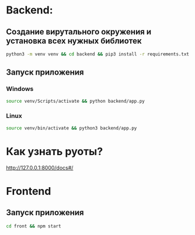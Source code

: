 # Backend:

## Создание вирутального окружения и установка всех нужных библиотек
```bash
python3 -m venv venv && cd backend && pip3 install -r requirements.txt && cd ..
```
## Запуск приложения

### Windows

```bash
source venv/Scripts/activate && python backend/app.py
````
### Linux
```bash
source venv/bin/activate && python3 backend/app.py
```

# Как узнать руоты?
http://127.0.0.1:8000/docs#/

##
# Frontend
## Запуск приложения
```bash
cd front && npm start  
```
